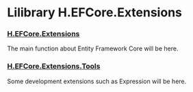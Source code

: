 # Lilibrary H.EFCore.Extensions

### [H.EFCore.Extensions](H.EFCore.Extensions.yml)
The main function about Entity Framework Core will be here.

### [H.EFCore.Extensions.Tools](H.EFCore.Extensions.Tools.yml)
Some development extensions such as Expression will be here.